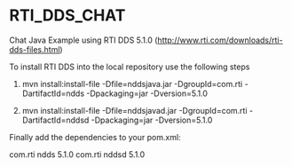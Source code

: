 RTI_DDS_CHAT
============

Chat Java Example using RTI DDS 5.1.0 (http://www.rti.com/downloads/rti-dds-files.html)

To install RTI DDS into the local repository use the following steps

1) mvn install:install-file -Dfile=nddsjava.jar -DgroupId=com.rti -DartifactId=ndds -Dpackaging=jar -Dversion=5.1.0

2) mvn install:install-file -Dfile=nddsjavad.jar -DgroupId=com.rti -DartifactId=nddsd -Dpackaging=jar -Dversion=5.1.0

Finally add the dependencies to your pom.xml:

<dependency>
    <groupId>com.rti</groupId>
    <artifactId>ndds</artifactId>
    <version>5.1.0</version>
</dependency>
<dependency>
    <groupId>com.rti</groupId>
    <artifactId>nddsd</artifactId>
    <version>5.1.0</version>
</dependency>
